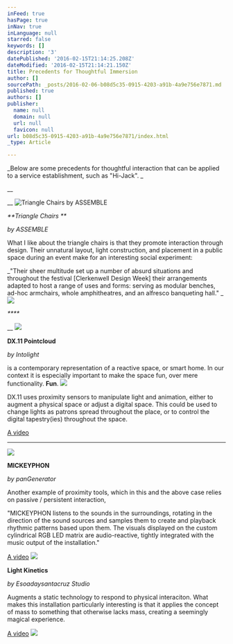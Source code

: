 ```yaml
---
inFeed: true
hasPage: true
inNav: true
inLanguage: null
starred: false
keywords: []
description: '3'
datePublished: '2016-02-15T21:14:25.208Z'
dateModified: '2016-02-15T21:14:21.150Z'
title: Precedents for Thoughtful Immersion
author: []
sourcePath: _posts/2016-02-06-b08d5c35-0915-4203-a91b-4a9e756e7871.md
published: true
authors: []
publisher:
  name: null
  domain: null
  url: null
  favicon: null
url: b08d5c35-0915-4203-a91b-4a9e756e7871/index.html
_type: Article

---
```

_Below are some precedents for thoughtful interaction that can be applied to a service establishment, such as "Hi-Jack". _

__

__
![Triangle Chairs by ASSEMBLE](https://s3-us-west-2.amazonaws.com/the-grid-img/p/22dcd7fdbd20b18ac0c37e52a87cfddcbe5d2e5c.jpg)

_**Triangle Chairs **_

_by ASSEMBLE_

What I like about the triangle chairs is that they promote interaction through design. Their unnatural layout, light construction, and placement in a public space during an event make for an interesting social experiment: 

_"Their sheer multitude set up a number of absurd situations and throughout the festival \[Clerkenwell Design Week\] their arrangements adapted to host a range of uses and forms: serving as modular benches, ad-hoc armchairs, whole amphitheatres, and an alfresco banqueting hall." _
![](https://s3-us-west-2.amazonaws.com/the-grid-img/p/60cafe93c531ac51e0fabf36e136b58c72fa28d2.jpg)

_****_

__
![](https://s3-us-west-2.amazonaws.com/the-grid-img/p/886e763ac8350870368ac4f3cfd4f19799bec11d.gif)

**DX.11 Pointcloud**

_by Intolight_

is a contemporary representation of a reactive space, or smart home. In our context it is especially important to make the space fun, over mere functionality. **Fun**. ![](https://s3-us-west-2.amazonaws.com/the-grid-img/p/387a8a07490856594acb885c4608d55f1115c54e.gif)

DX.11 uses proximity sensors to manipulate light and animation, either to augment a physical space or adjust a digital space. This could be used to change lights as patrons spread throughout the place, or to control the digital tapestry(ies) throughout the space. 

[A video][0]

****
![](https://s3-us-west-2.amazonaws.com/the-grid-img/p/e6470996a0409040c327fee15ac8c0b4924f8fe9.gif)

**MICKEYPHON**

_by panGenerator_

Another example of proximity tools, which in this and the above case relies on passive / persistent interaction, 

"MICKEYPHON listens to the sounds in the surroundings, rotating in the direction of the sound sources and samples them to create and playback rhythmic patterns based upon them. The visuals displayed on the custom cylindrical RGB LED matrix are audio-reactive, tightly integrated with the music output of the installation."

[A video][1]
![](https://s3-us-west-2.amazonaws.com/the-grid-img/p/50d63c9c2e26691762c3863ae30ed2f974a58d4d.png)

**Light Kinetics**

_by Esoadaysantacruz Studio_

Augments a static technology to respond to physical interaciton. What makes this installation particularly interesting is that it applies the concept of mass to something that otherwise lacks mass, creating a seemingly magical experience. 

[A video][2]
![](https://s3-us-west-2.amazonaws.com/the-grid-img/p/b01156897ad5182220ae5951c9fadff7dabdb14b.png)

[0]: https://vimeo.com/149648806
[1]: https://vimeo.com/151174535
[2]: https://vimeo.com/122633347